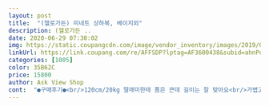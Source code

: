 ```yaml
---
layout: post 
title:  "(헬로가든) 미네트 상하복, 베이지외" 
description: (헬로가든 ..
date: 2020-06-29 07:30:02 
img: https://static.coupangcdn.com/image/vendor_inventory/images/2019/06/13/1/9/85827b39-36a6-400d-a236-2971db7a0f47.jpg 
linkUrl: https://link.coupang.com/re/AFFSDP?lptag=AF3600438&subid=ahnPublicAsk&pageKey=238900665&itemId=759421365&vendorItemId=4915417740&traceid=V0-113-6439445cadc43f34 
categories: [1005] 
color: 35B62C 
price: 15800 
author: Ask View Shop 
cont:  "●구매후기●<br/>120cm/20kg 딸래미한테 폼은 큰데 길이는 잘 맞아요<br/>가볍고 시원하고 예뻐요^^<br/>시원하고 이쁘네여ᆢ<br/>" 
---
```

